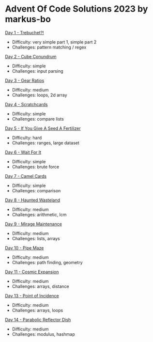 # Advent Of Code Solutions 2023 by markus-bo

[Day 1 - Trebuchet?!](https://adventofcode.com/2023/day/1)
- Difficulty: very simple part 1, simple part 2
- Challenges: pattern matching / regex

[Day 2 - Cube Conundrum](https://adventofcode.com/2023/day/2)
- Difficulty: simple
- Challenges: input parsing

[Day 3 - Gear Ratios](https://adventofcode.com/2023/day/3)
- Difficulty: medium
- Challenges: loops, 2d array

[Day 4 - Scratchcards](https://adventofcode.com/2023/day/4)
- Difficulty: simple
- Challenges: compare lists

[Day 5 - If You Give A Seed A Fertilizer](https://adventofcode.com/2023/day/5)
- Difficulty: hard
- Challenges: ranges, large dataset

[Day 6 - Wait For It](https://adventofcode.com/2023/day/6)
- Difficulty: simple
- Challenges: brute force

[Day 7 - Camel Cards](https://adventofcode.com/2023/day/7)
- Difficulty: simple
- Challenges: comparison

[Day 8 - Haunted Wasteland](https://adventofcode.com/2023/day/8)
- Difficulty: medium
- Challenges: arithmetic, lcm

[Day 9 - Mirage Maintenance](https://adventofcode.com/2023/day/9)
- Difficulty: medium
- Challenges: lists, arrays

[Day 10 - Pipe Maze](https://adventofcode.com/2023/day/10)
- Difficulty: medium
- Challenges: path finding, geometry

[Day 11 - Cosmic Expansion](https://adventofcode.com/2023/day/11)
- Difficulty: medium
- Challenges: arrays, distance

[Day 13 - Point of Incidence](https://adventofcode.com/2023/day/13)
- Difficulty: medium
- Challenges: arrays, loops

[Day 14 - Parabolic Reflector Dish](https://adventofcode.com/2023/day/14)
- Difficulty: medium
- Challenges: modulus, hashmap